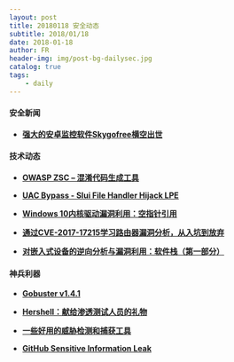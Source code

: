```yaml
---
layout: post
title: 20180118 安全动态
subtitle: 2018/01/18
date: 2018-01-18
author: FR
header-img: img/post-bg-dailysec.jpg
catalog: true
tags:
    - daily
---
```

#### 安全新闻
- **[强大的安卓监控软件Skygofree横空出世](https://www.anquanke.com/post/id/95143)**

#### 技术动态
- **[OWASP ZSC – 混淆代码生成工具](https://www.darknet.org.uk/2018/01/owasp-zsc-obfuscated-code-generator-tool/)**

- **[UAC Bypass - Slui File Handler Hijack LPE](https://bytecode77.com/hacking/exploits/uac-bypass/slui-file-handler-hijack-privilege-escalation)**

- **[Windows 10内核驱动漏洞利用：空指针引用](https://www.anquanke.com/post/id/95114)**

- **[通过CVE-2017-17215学习路由器漏洞分析，从入坑到放弃](http://www.freebuf.com/vuls/160040.html)**

- **[对嵌入式设备的逆向分析与漏洞利用：软件栈（第一部分）](https://www.anquanke.com/post/id/95055)**

#### 神兵利器
- **[Gobuster v1.4.1](https://github.com/OJ/gobuster?utm_source=securitydailynews.com)**

- **[Hershell：献给渗透测试人员的礼物](https://www.anquanke.com/post/id/95090)**

- **[一些好用的威胁检测和捕获工具](https://github.com/0x4D31/awesome-threat-detection)**

- **[GitHub Sensitive Information Leak](https://github.com/FeeiCN/GSIL)**